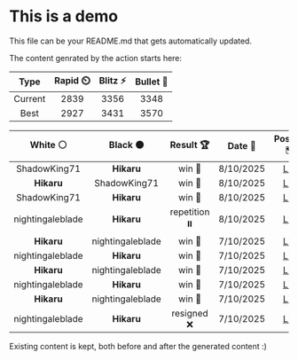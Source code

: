 # This is a demo

This file can be your README.md that gets automatically updated.

The content genrated by the action starts here:

<!--START_SECTION:chessStats-->
<!-- Automatically generated with https://github.com/Balastrong/chess-stats-action -->

| Type | Rapid ⏲️ | Blitz ⚡ | Bullet 🔫 |
|:---:|:---:|:---:|:---:|
| Current | 2839 | 3356 | 3348 |
| Best | 2927 | 3431 | 3570 |

| White ⚪ | Black ⚫ | Result 🏆 | Date 📅 | Position 🗺️ | Type 🕕 |
|:---:|:---:|:---:|:---:|:---:|:---:|
| ShadowKing71 | **Hikaru** | win 🥇 | 8/10/2025 | <a href="http://www.ee.unb.ca/cgi-bin/tervo/fen.pl?select=8/5pk1/4p1pp/4b3/1p2Bq2/n2Q3P/6P1/6BK w - - 2 37">Link</a> | Blitz |
| **Hikaru** | ShadowKing71 | win 🥇 | 8/10/2025 | <a href="http://www.ee.unb.ca/cgi-bin/tervo/fen.pl?select=8/2R3P1/4n3/8/1k6/2p1K3/8/8 b - - 0 55">Link</a> | Blitz |
| ShadowKing71 | **Hikaru** | win 🥇 | 8/10/2025 | <a href="http://www.ee.unb.ca/cgi-bin/tervo/fen.pl?select=8/8/1B6/8/4Bp2/3K1Pb1/6k1/3r4 w - - 29 75">Link</a> | Blitz |
| nightingaleblade | **Hikaru** | repetition ⏸️ | 8/10/2025 | <a href="http://www.ee.unb.ca/cgi-bin/tervo/fen.pl?select=8/3k4/r3p1p1/1p1p1p1p/1P1P1P1P/2P1R1P1/1K2R3/6r1 w - - 9 38">Link</a> | Blitz |
| **Hikaru** | nightingaleblade | win 🥇 | 7/10/2025 | <a href="http://www.ee.unb.ca/cgi-bin/tervo/fen.pl?select=r1b2rk1/1pq2pbp/p3p1p1/P1p5/2B1NP2/2PPQN2/1P4PP/R3K2R b KQ - 0 17">Link</a> | Blitz |
| nightingaleblade | **Hikaru** | win 🥇 | 7/10/2025 | <a href="http://www.ee.unb.ca/cgi-bin/tervo/fen.pl?select=r7/pp1qp2p/4k1p1/4p3/8/2P1B1KP/PP4P1/3R4 w - - 0 27">Link</a> | Blitz |
| **Hikaru** | nightingaleblade | win 🥇 | 7/10/2025 | <a href="http://www.ee.unb.ca/cgi-bin/tervo/fen.pl?select=2b2rk1/1p1q2pp/1B3p2/r2n4/2B5/PQ6/5PPP/2R1R1K1 b - - 11 29">Link</a> | Blitz |
| nightingaleblade | **Hikaru** | win 🥇 | 7/10/2025 | <a href="http://www.ee.unb.ca/cgi-bin/tervo/fen.pl?select=3r4/1p3p1p/p1p1p2k/P2nRp2/1P1P4/2P2P2/4BKP1/8 w - - 2 40">Link</a> | Blitz |
| **Hikaru** | nightingaleblade | win 🥇 | 7/10/2025 | <a href="http://www.ee.unb.ca/cgi-bin/tervo/fen.pl?select=r1b3kr/3p1pbp/2p1p1p1/pqB1P3/2NP1P2/1PQ5/2P3PP/R3K2R b KQ - 1 18">Link</a> | Blitz |
| nightingaleblade | **Hikaru** | resigned ❌ | 7/10/2025 | <a href="http://www.ee.unb.ca/cgi-bin/tervo/fen.pl?select=8/5p2/4k1p1/1p2P1Kp/3B1PbP/2PB4/8/8 b - - 2 50">Link</a> | Blitz |

<!--END_SECTION:chessStats-->

Existing content is kept, both before and after the generated content :)
